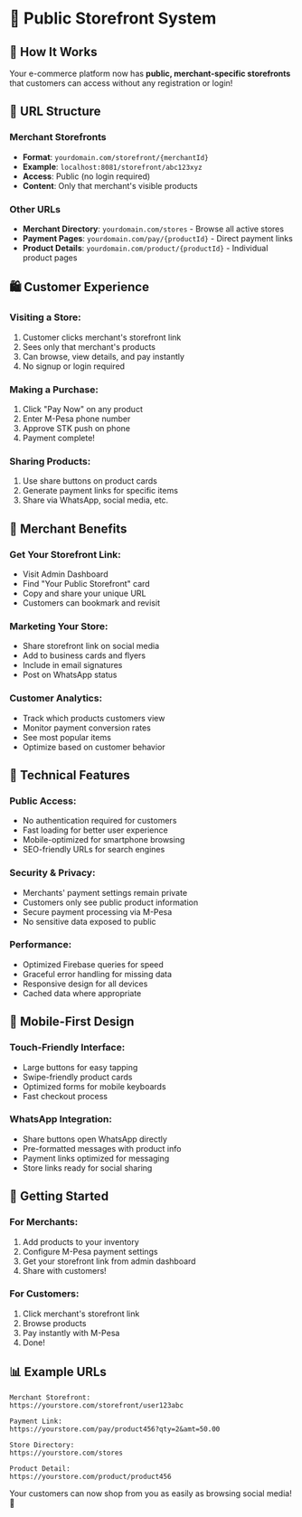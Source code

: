 # 🏪 Public Storefront System

## 🎯 How It Works

Your e-commerce platform now has **public, merchant-specific storefronts** that customers can access without any registration or login!

## 🔗 URL Structure

### **Merchant Storefronts**
- **Format**: `yourdomain.com/storefront/{merchantId}`
- **Example**: `localhost:8081/storefront/abc123xyz`
- **Access**: Public (no login required)
- **Content**: Only that merchant's visible products

### **Other URLs**
- **Merchant Directory**: `yourdomain.com/stores` - Browse all active stores
- **Payment Pages**: `yourdomain.com/pay/{productId}` - Direct payment links
- **Product Details**: `yourdomain.com/product/{productId}` - Individual product pages

## 🛍️ Customer Experience

### **Visiting a Store**:
1. Customer clicks merchant's storefront link
2. Sees only that merchant's products
3. Can browse, view details, and pay instantly
4. No signup or login required

### **Making a Purchase**:
1. Click "Pay Now" on any product
2. Enter M-Pesa phone number
3. Approve STK push on phone
4. Payment complete!

### **Sharing Products**:
1. Use share buttons on product cards
2. Generate payment links for specific items
3. Share via WhatsApp, social media, etc.

## 🏪 Merchant Benefits

### **Get Your Storefront Link**:
- Visit Admin Dashboard
- Find "Your Public Storefront" card
- Copy and share your unique URL
- Customers can bookmark and revisit

### **Marketing Your Store**:
- Share storefront link on social media
- Add to business cards and flyers
- Include in email signatures
- Post on WhatsApp status

### **Customer Analytics**:
- Track which products customers view
- Monitor payment conversion rates
- See most popular items
- Optimize based on customer behavior

## 🔧 Technical Features

### **Public Access**:
- No authentication required for customers
- Fast loading for better user experience
- Mobile-optimized for smartphone browsing
- SEO-friendly URLs for search engines

### **Security & Privacy**:
- Merchants' payment settings remain private
- Customers only see public product information
- Secure payment processing via M-Pesa
- No sensitive data exposed to public

### **Performance**:
- Optimized Firebase queries for speed
- Graceful error handling for missing data
- Responsive design for all devices
- Cached data where appropriate

## 📱 Mobile-First Design

### **Touch-Friendly Interface**:
- Large buttons for easy tapping
- Swipe-friendly product cards
- Optimized forms for mobile keyboards
- Fast checkout process

### **WhatsApp Integration**:
- Share buttons open WhatsApp directly
- Pre-formatted messages with product info
- Payment links optimized for messaging
- Store links ready for social sharing

## 🚀 Getting Started

### **For Merchants**:
1. Add products to your inventory
2. Configure M-Pesa payment settings
3. Get your storefront link from admin dashboard
4. Share with customers!

### **For Customers**:
1. Click merchant's storefront link
2. Browse products
3. Pay instantly with M-Pesa
4. Done!

## 📊 Example URLs

```
Merchant Storefront:
https://yourstore.com/storefront/user123abc

Payment Link:
https://yourstore.com/pay/product456?qty=2&amt=50.00

Store Directory:
https://yourstore.com/stores

Product Detail:
https://yourstore.com/product/product456
```

Your customers can now shop from you as easily as browsing social media! 🎉
